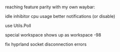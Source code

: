 reaching feature parity with my own waybar:

idle inhibitor
cpu usage
better notifications (or disable)

use Utils.Poll

special workspace shows up as workspace -98

fix hyprland socket disconnection errors
